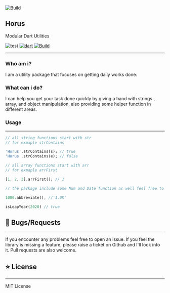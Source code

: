 ![Build](https://i.ibb.co/3cr8qJf/cover-1.png)

## Horus
Modular Dart Utilities

![test](https://img.shields.io/badge/Test-Passed-green)
[![dart](https://img.shields.io/badge/Dart-%201.0.0-blue)](https://pub.dev/packages/horus)
[![Build](https://img.shields.io/badge/Awesome-Flutter-blue)](https://pub.dev/packages/horus)

---

### Who am i?
I am a utility package that focuses on getting daily works done.

### What can i do?
I can help you get your task done quickly by giving a hand with strings , array, and object manipulation, also providing some helper function in different areas.



### Usage
---

```dart
// all string functions start with str
// for exmaple strContains

'Horus'.strContains(s); // true
'Horus'.strContains(e); // false
```

```dart
// all array functions start with arr
// for exmaple arrFirst

[1, 2, 3].arrFirst(); // 1
```

```dart
// the package include some Num and Date function as well feel free to check the files  'numbers.dart && date.dart'

1000.abbreviate(), //'1.0K'

isLeapYear(2020) // true
```



## 🐛 Bugs/Requests
---
If you encounter any problems feel free to open an issue. If you feel the library is missing a feature, please raise a ticket on Github and I'll look into it. Pull requests are also welcome.

## ⭐ License
---
MIT License
